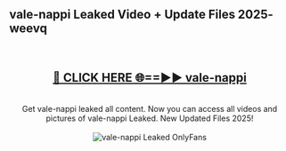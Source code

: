<h2>vale-nappi Leaked Video + Update Files 2025- weevq</h2>
<br>
<div align="center">
<h2><a href="https://libra.edu.pl?vale-nappi" rel="nofollow">🔴 CLICK HERE 🌐==►► vale-nappi</a></h2>
<br>
Get vale-nappi leaked all content. Now you can access all videos and pictures of vale-nappi Leaked. New Updated Files 2025!
<br>
<br>
<a href="https://libra.edu.pl?vale-nappi" rel="nofollow" data-target="animated-image.originalLink"><img src="https://i.ibb.co.com/WyWwxjT/player-gif2.gif" alt="vale-nappi Leaked OnlyFans" style="max-width: 100%; display: inline-block;" data-target="animated-image.originalImage"></a>
</div>
<br>